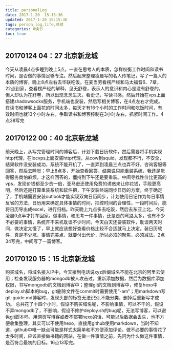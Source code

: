 ```yaml
---
title: personalLog
date: 2017-1-20  15:15:36
updated: 2017-1-20 15:15:36
tags: person,log,life,总结
categories: 0读书
toc: true
---
```


## 20170124 04：27  北京新龙城
今天从凌晨4点多睡到晚上5点，一直在思考人的本质，怎样权衡工作时间和读书时间，是否做的事情足够专注。然后起床整理凌晨写的名人传笔记，写了一篇人的本质的博客，晚上8点左右去华联吃饭，在麦当劳看楞严经和马太福音6、7章，22点到家，查看楞严经的解释，见无舒卷，表示人的意识和内心是没有舒卷的，但人却认为在舒卷，所以出现念念生灭。看史记，写读书感。然后开始在vps上面搭建shadowsocks服务，手机端也安装，然后写相关博客，在4点左右才完成。在读书和博客上面花的时间太多，每天才有16个小时的工作时间和吃饭时间，有效时间也就13个小时左右，争取读书和博客控制在3小时左右，抓紧时间工作。4点38写完

## 20170122 00：40  北京新龙城
前天晚上，从写完管理时间的博客后，计划下载日历软件，然后需要将手机实现http代理，在locvps上面安装http代理，从cow到squid，发现都不行，不安全，结果软件没安装成功，系统不能开机了，一直弄到凌晨三点也弄不好，咨询客服等回答，然后去睡觉；早上8点多，开始查看回答，结果说只能重装系统，我还是觉得服务商怕麻烦，才这样回答的，僵持到下午还是要重装。中间寻找性价比更高的vps，发现价钱都至少贵一倍，亚马逊还使用免费的诱惑来让你花钱，手段更高明，然后还是打算重装系统和软件把，下午安装终端同步日历的方案，终于确定了，手机端需要安装outlook才能实现双向日历同步，计划使用日记作为每日事情反省的方法，日历用来确定具体事情的时间，把控时间的合理性，一段时间后，能将日历导出成excel，进行归档。昨天晚上九点多去吃饭，然后去东亚上北，今天凌晨0点半才打车回家。做事情，和思考一件事情，还是走的弯路太多，也有不少不必要的事情，系统开不来机耽误不少时间，今天白天还要装软件，耽误两天时间，做决定太慢了，早上就应该想好查看价格比较不合适就马上决定。装日历软件，真是不少坑，事情完美点，就要付出代价，所以必须的聚焦，必须减法。2点34写完，中间写了一篇博客。


## 20170120 15：15  北京新龙城
购买域名，将域名接入IP中，今天接到电话说xyz后缀域名不能在北京的阿里云使用；检查发现服务器的mongodb被人攻击过，重新添加数据，然后为数据库添加权限，书写mongodb的文档到博客中；整理git的文档到博客中，修复hexo中deploy.sh脚本的bug，git删除文件在commit时需要使用“-am”；用markdown写git-guide.md博客时，发现头部的标签无法识别,不能分类，删掉后重新写才成功。
总共花了十四个小时，假设不购买域名呢，不影响事情，可以不干的，假设不弄mongodb了，不影响，假设不修护deploy.sh的bug呢，无法写博客，可以避免git脚本吗，用网页写博客或者不部署hexo的话，可能以后数据会丢失，也不方便收集整理，其实可以不使用hexo，直接用github使用markdown，当时不知道，github中唯一缺点可能是样式太简单和不方便添加评论。做不必要的事情花了太多时间，应该直接做书籍的网站，在做一件事情之前，先问为什么做这件事情，是否符合最初的目标。16点13写完。





